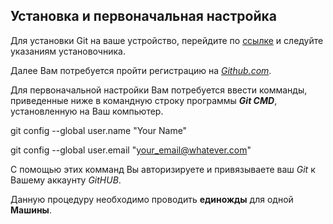 ## Установка и первоначальная настройка

Для установки Git на ваше устройство, перейдите по [ссылке](https://git-scm.com/downloads) и следуйте указаниям установочника. 

Далее Вам потребуется пройти регистрацию на [*Github.com*](https://github.com).

Для первоначальной настройки Вам потребуется ввести комманды, приведенные ниже в командную строку программы ***Git CMD***, установленную на Ваш компьютер.

git config --global user.name "Your Name"


git config --global user.email "your_email@whatever.com"

С помощью этих комманд Вы авторизируете и привязываете ваш *Git* к Вашему аккаунту *GitHUB*. 

Данную процедуру необходимо проводить **единожды** для одной **Машины**.